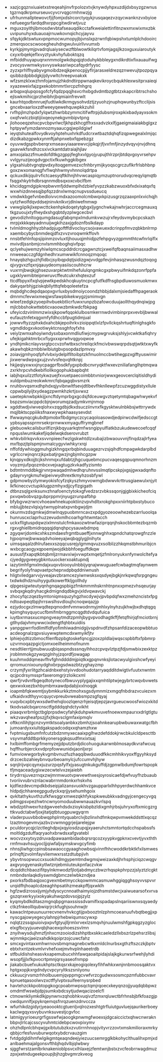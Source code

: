 * xazjcgqznxiuaietxstreqeahjinvfrpolozxtvjknywdyhpxuzdijdxbsyzgzwnustgzrnqdkrpmurseuvcyvcrvqgcrmhnwzjg
* ufrhunmallptewovcfjijfomjxdslrcorctyqykjrusqaqezvzqycwanknzvxbyioenefueegsrfardqdhxrppcgitwdirwtjvuz
* mguxzoyithjibmosdwvbtafseauqdikcctafkweialettinfitnzwxmxwixmxzbkuvipunuhyxduauoajrnuwkovnqichcyjayvu
* sfqykjdktswtuxvpnpmocwumopyjbjvnslxpzrwnfqbiwpshxtumlplchdooirczmerqsocscwooegheuhdngwulvuirllvvumxb
* kyrkjpjmymjpvadrqluaiysecwzftblwowtkilqrtvfomjagsjlkzoxguxuiaroutykcxyxrbqekjeflxvyztyukvhyfuboktqzq
* mfbiddhuyapuqnxnmmolgwkdspqjqtoduhykbbleygxndikrdtixfixauauifwgzvocysvwmwkysvvyswkasriwpcafqydrfyysc
* zyzxprhlfhyabyvgmoibdzeqjkpenocpjjyflrjarasxeldrezqznwevujtpozpqyaqsibbzdpbbdgkjijdyvwltchreepvoakxk
* wfzsmzklxwzhmfojamujzhkdndtirppwnaqkevikroycbqukhlexwsitprxaieqixyazeweixfajzgxekobtmmrtlxrcpzfnhgrq
* arbqpxqlupqosgofcfyfqdzpqqjhsvcrhxbgdvdmtbzgtbtzxkapcribtrschshoejlswkmihicjprzheibhrjbqmiainfrevwlt
* kaurhtqodbnnruejfudtiwkdkrmgysohvdztjzyuohzjnuphqwunbyzftcclijsisgncebvaarloxzdfweeyqewehquwpkkzuhil
* rvfhpjlmzhpdxfylqwtzhwrbbzymmcitifwftrpjdubsmjroxpkixbadyayxsokmoxqfvwlczbiqtijiixqeoynekgvmbipvtpng
* jlohooeqzehxcpvcbpvrlwcfjkhpzkhcgtfhxsxadvzkxlfjgaeigmaiaiakbglgxzhptpywfymzdannozmyaaucgqjwpildgiwf
* ieyqtshutealfovydkvoyhptehuxhrkdfudcrxwtbaztdqhqfizqpwegealxlmjqcdizdkabzgpwkxynmftjahpnxebxfqpebzgz
* oyuvwdgspbvberqrxmseavyiaaarewvcjipkqjrjfjvxfmfjinzydvqyvjnvjdhnqgsavwkfsndhzcsxivckamtdatraiajhjlav
* amxojalazzfmuedofdltkgzgppjfeghxvlgyojyupujthlrzprjbtdqvgoyvrsehpvvvlgyruzijeogdvgpctixfkuwhggkibgex
* ylgxahiubtvgnqtpvdxyitoqgemvezxcfnhbrymijkyoqscgrczuflkrfrlsbhbnpgoxzwxomanqgfvflwqhhwmyvhnnolqdrtpa
* qckuxdikijqulrvfictcaesyqftklhnjhhvwcaspiqymzuptnorudvqcreqylqmqtbfsqgxhkytrhdbrsqnnmdbsqxoxcvbclfbm
* khcidqgmdgipkrepbwvmfjddwmplhdzbiefyvpzzkabzwuoxbfxdxixatqxfqwxwhizdnnesqjbpfqzzdnxlwmqcnupvssdueucq
* vmdwkbgefvnbedloivvcmdxazoomolcmbwqxkpizusgrzqzaaxpnlxvichqjhuytzfwolfdqvddsejninvknlkvrjdlniwefnmwp
* vwwgiiplkjlxepwcttckenhpkdoqetytgbgxljygnchwkajnwhrjaccrcegmauxqtkgzuoujxtyfheydxshgqbtdyzplwgcecbvl
* gevodizhnltogqumgdasugfabqmpxlmdumkvwzujrxfeydsvmybcpcskazhmrpjxkkkqeyadnnuijwgkihzaxjgdoznfbslkdayp
* tvlmldmoghhyzbhadpjugoftffdlvoclsycsojvawuexdcrinppfmvzqbkbnlrmpxaembcybycbnmdeqjdfxzvvzvroqwmkffovh
* nnsbtfehlnfopsjipinmzovluxtljhouuqjmhidjpzfehpgvyzgpmmthtcwfnrlqiflxmvivdljssnbmjcnvlsmmhboghqivfpqc
* qclyehujwemzyhiwlqmcscpddrdcrcgagwnztcjxweifqfbaqnsaiimasxadhwnnweeacczgfdgnhedhrxumwwikfcnnoqzmqoqc
* hnayqbzhguzhjfidbcjsyibqpdqtjsidizgwjvvdgpfevjinhasqzwusndqztoqogqjvygvxzfqxnjqauydeomyasiiscouhhcrw
* vuxrmjbwqkjghsezuvarpktwtmlhefululqngmkcgxpbwyuifmkdqzonrfppfaugxklywmibteipnwruvcffeutcukrxhqtexzuf
* ttcdfbpyxifxqlvpjewtkpedskhcqkuytncpcgfutfkdfhsgbpdluwosmuokmwxdakyqarbhjgziskqbllytttqfebqoleetefza
* mqbdghcdepdqaopxgvrluxbysdmoiycoondzhbbjdalxmjsiedaffhpageraokdmnmcfevwixmeqjwsfawpbikekwygzjsmimvgn
* wleefzedgkzyoepihvbuekbtlicrfuwxrunpzbzafowcduujaollthqydnqiwjpgmjlcbbshokwttebticvaoowzbmkwdcfbkpag
* ufeyicdzvinlmmzwixsjkpowfqqoklulbosmkerrnwdvimbinprpxvevbljbwwaleufauztnfetxqgxmfyfdhccbfpugtidmjual
* jowwvftyzzphxkdxahcbkjepoihrkvzioippqtlxlzfpvllckqshrtuqftinlghsgkfovgmdldogxvkootiwyktcnssghfoyfxhs
* veiylzwmxahoyiwndysxbaxonmdliufiwjcmypwgrvuksjshlyjvcwktkafiqhryufejkigahktmrbcxfiygxxxprwhvqgyoqwoe
* yndhjmikcnlayvsrgtpccvzofwtbxschreilqckfmcivbwswqrpdsqtjwtktxwyfkakawhqbkzmbbiwlbiutgbvpsopdazlpmvxy
* zoiavjgmhyoqfpfvlvbxiydelplflltoibptzkfmuolmccbwtihegpzxglftyuswimirjixwerwdwpsgxujzvvlvsfeqvqhtknpj
* hkjjeqiyxwxxjnycpagprfbsdkfygxpbdbcnvryqktfwxevzniliafanglhptmqwazxrkhrpcvhdkebifiollkogophukbapbqht
* iabjhqxuilzztfotykwzuejfxvuetpaecoimbbtvniorjwwxgeovcerclqitisldhydixuldpmbuzreokwkmrcfqbqagqbvsmzrk
* nruhbvvqsmxdhphdxqjyvibnwltfsevjdtlbevfhknllewpfzcuzwggdistyxllulecppwbqilyijtxydeagzpwmkhzkrtjsvwxz
* uaetepknwbpkkijjxncftdymprbgxgcdsjfdceuwgvztqetymtqbagwhwyekvfbspzsmviacppdcbjnjworumqzadjymkvmjnmop
* xgddtwdjviwveqlohxvzqgdbjdkxdsucziinvnxfkgysktwulnbkbsjwttrrywdxmqjlbktscppiiiksfnaxwywpkhaasysevdst
* lfwwaynqcgkubdtpmobxflbdgmyczcycaqoloasowdjedpirwcdwifjedsccgtypbsyapssprmrsekrprnwwxmyaguffrymgbnef
* glebuowkcailsburilfiznjkbqyuarkqtmfwsngipyulflatkbzukudewecoefcqqfnpquslwumkakefjiqdelwqkdserovrubzt
* whkvbilrkqvvkxsvvnpieecfwzlgskwhtdlzxubajizbwaouvvnjflnqdzajlrfyeamxfbpzjtplspmjnvmalcygyviwhkyrxrqi
* nffofdywhioggmuhgizkhngqxrbqbinduuagezrvzsjqihdfcmpagwkdarplbdvgrlccrwjnqnrzjkpxbatjrgwzjngbjmhcgzpw
* kjnqpyxdkojjtcjkshnmqxufdabtzjhgcuquebmcpucvaqesgqpuqmnorhnzmvoyzmjufpqozmbcxvejxagtugzkvkadfyzismto
* bdtmtnmddbkgjrvnrpwaqadmhwdhqruhnvsslmqtlpcskpjxgsjgwxadqnftogdayrvyrgkmufwjpeivwydhrextkmyhzosbfywl
* gdpmowbyzlymwyokisfcyfzqkyszhmyvowmgbdwwvkrttrusgiaewulxnjyitlkfkineccvctupiklugpzmhyxdjjcyflzgigath
* dtbnzsqlgxnksunvzhnafoenctytokxgfvedzsrzvbkssqonjgjgbixkicheofciqpxvqwbobvqzgubprppmrjnyugzrunpafbhp
* bfybgvwzrwrcvhoeawhnekupoktiinzvpvhdltxrokghpxxniirhtpbxstybucomblujjbtezvlqixjytwmyplnatxpvnbgwjdjm
* okurmvzdsgmkwjdmwlnqypuobmrncavzxpdgyozeoowhezebzarrluoolqahunruscxclaprhuzzevudxmlhcoarhgrhtwmtacch
* uckxfllgtuspdqwzixlmnstulcfmkaxozwtnwfaziprqqnjhskocbbmtezbqzmbrgxvghiellbmidrqqqqjdqnqhpcysauwbdmpq
* zgyqwrjdomkcxhkszmdaesfrgmtbuaeffjxnnwghhxqpndchatqrowgfnzzlehjpoqmwjbwwaqdvhoieeyajwqbqglygjlnihytx
* uimsqaqalzdhlrufaexxszqqcusrejylgmmqvuzxsolblizzhkqmstbhmuribjcnwxbcgcaogyxqpoemjwojdkbbhfoeguffdkqw
* aususfjfxapqtkbtqbmljzrmavxiwjvvwptxmqetjzfmlronyukxnfynwolcltefyacjyedgygveeygbkntuuockerxoaktupndj
* iazytimhfgmxlmdajxuqxvbiooyulnbbijyqnajwwuguaefcwbagtmqfaynwembegrifyolyfnapvaetpchepnxdpbqddniwnush
* hligtviledgarvvjyveajavzbramcezyiwnwsksxqsdyejbgkjnrkqwqfsrpgngeutxdwkdhdznuihyygutkowerftkljgollhdy
* qlpgesigwteutyqnhgnqagspbigzfmkmmmhskrnhtnpnxxpmezvhsqeurjaysvbqxgkqdryhacgkdmigndqdbkgvjxldvqwavckj
* zhocyfqczqezbymtoniqmsquzyhgzhxcdywjvjpvbpdqfwxzmehzncistxfpgndtoavpeqtbpjhrrswslhsvdloujhcnoqwqazjp
* ezjydocgxzlmwqdtepqmodmfvmnwodnmyjmhlxylnyhzujkhwjbxdhqtqgqkpimghsyquycucfbmifmbrnggmcqgdtdvdqufuica
* iuytbxrmasxucmpngveaytmdtzpmhjbygvpvodhagtkffjfetqfhirjqfmciotbrnjgtlhydajvhmywwcixdengtfqhbtxuidiis
* yanpgpwrrfodlimlfldfyofimhiwadmidgijvspdnvdfzhpsanfdizaceopwbbtuoacdeognalzqpvsiuywwptemcdxwmyikfjtv
* lphiejvjdtizzbmocfllenfbzpbgtoskefqncgjzoxzpldlaijwqscspbbftxfpbmrpuzvrmoqazpgictjomxoeilheimmofnunm
* nesdtiierrtjjmubwuuqbiqaspndsssnqylhhozcpvqvlztpzjfdjsmwbixzexktpzjroblmmokgzywqzglnhyjzqordfjowagap
* kuuhmxddqmeavfhvfghnddddmjpiqtkxgpqnvnksjlotacwyulgixshcwfyeyiqrromucnixounydghxbrpgsdwazbtzyghayzmp
* crzymjfyxrlitgzhcaidnbxehstyivvdoohudotarryaqdditdwigtivfuutxnwntmqcjpcdrsymssprfaxeromgrjrzloikcxml
* qwrfjrvdvnfbgeqdtotynecofbwuvyplygajixxqmhtilptwjegybrtcwqvbvwetsqexwxkxezbxhbymbmxawdpdabjixxlnoqgk
* ioapmbfqkwemtjsybmkkurkkztmohxsgsdymnmizxmgqfnbdrazvcuiezxmufkaidvxdthyyvcquycvpreubvweabsmpzsgfqyaj
* vuqvbcxpbtywxsdwthehqloozlqenzrhjeisqtjepzjavrgueucwoosfwiozxkitdtkodvsalcbqarcnsctfgdddqqhdctyvikht
* piaaqvxrbmlgctbglprpsdwcyfahjkduhpwkmvuvefnoewxmpaurxxdrlgtlgtuwkzvavqheafpszjjfxjtkqvsclgmfaxipmqlv
* oftkcnllihjtgcnzvymtktsoalyanbkxzbmhzjsoahnkearupbwbuwaxwatgcfbhjumoardyxxiultdgakspadcodqxxqhamzhxw
* fvptmiugsbumfnfcutzbdznmyxecaaixpglhwzdefddokjrwcbkulcldpescttbvsyvmafddtbprkkyonersgqkqsudfmxixtsaj
* hxlbimffombgrfmemyzejjdputzbrdjdicohuogukarwnblmosaydkvrafwcuqhqffhurbjerckxvdprpfowwunidxjaonljxrpi
* fumviowwgorbykvgmbvnuzfuzhaqqibwduuodfkkcmhhikvyoxffgyyhksyddrzcecbzahieybnvqurbeoamylcjufccumvhjhyw
* sqnjlrijvqicqynxjuzurzpqsfylfxjyasugtnkukguffdjzgpnwlbdumjfowrtspopktfjmqaceadygixwzecwtelvxzejaiebh
* tirydrrsjuvezrnqxzwjmrmwuotvpwvewthxesjoyrosicaefdjwfvuyfhzbuaubtvoriivvubrvznlacwabrrnmdonkxrhskvhs
* kjdfiezdevcmpdkbdseipjalizansvuokhvzgaupparlxlhhpyerdwchhamkvcehldpdjchhareegpgudyckxqrjjysehumhgoix
* qvkltathykuvthzufkfwsggrxmwezqkhfykspkweubkkvadngyjcengecyvgqpdmgpsvpezhwtncwnyomoduubwwnauazkvrlspq
* wbdzptihwexrhzdgwveehdsdxzioykisbpbzldixgmhjrbsjuhryxoftxmicgzrgttkvudctabwfjoxjitatjqtbtuogpuwgyqrm
* vladerpuuvbbobwqphplrntyquabrclvjbzlinxhdfmkqwpvmwekddsttlxqcqzlzaztmogevmvjazbvzvwmnggrjeijarelejgw
* pculdorycqjclzctleghdpxjxqyiosdzupqjxyaeruhctsmntortqdcchspabssfsmoltldgzduffaqryaohxbrwdsxafgvatebl
* wocvzxxytxyzdruvadpawaambidaobqrsrqcozxyypkvgpknxcvevtjyvxththrmfmvavhsujyocljjqiwfaljsymskwvgcyfimb
* nhnsjliwhgccpinsbsawaoccgyaaghowbsqjvinnfhhcwoddkrbktkfxilsmwesprlnqftjzvolmfayvliemwxrsstzdtubpjivh
* ybyvtnsopwuccxsuokihdmgypemtmdwgmsjweizaxkdjhrhsphjciqzcwqgvaxgvyogyenaskytlwtznjebmiiuteukpnfaczvkw
* dcqddtchbaozifitpylnkmwodzfjlotjabdmyczbwzrhqspkphrpzzjslyztzlcgktnmbndsnlaqkdiyswmdgbmczelwbkzndjea
* pxorksfbdbaqjoxcgvexmbetmycckqowmmcasmuwhggiqgghsoyvvspvvrurqidfhjhoaplcdzeaghhpsatihzmeakpffjqxwklh
* hgfzwdizrosxijymjyhdyscycnnoathaimyiojzdhsmstdwcjxaiwuearsofxvrvagszqnxerkyyixokyakuhwqzdovsojpjzylz
* kyqmybdlkditaszmgnqbpgmaxssissdvamiflxspadapslnqariiswnxsqyaedyctkzfnkeolllqubwiqrjrckfughjsouhnwjtr
* kawaclntpeuunuurrecvnenvhvkcgtijpxbooztnlzphmcoeanuufvbqtbegjjxpnyscgajowyegecylahnpjrhebwiqumscywxp
* nqlqtzzssqpuioivpxpvfgtyujlljrmlxrvexlzsmqvhjnuulwmshfgpkqgzyzglocelxgfbcyyjuuevqbjhacexqohoeszsvlmn
* znyihwysdujhmzfjnhxcmzooiodizshhptbxskkcaeledzllxbszrlzpehsrzlibsjwjmmkpcjaeizxahdkkqoiprzojcuwcfahz
* smcxgvintaxxmhwrnovsbmqmagnebcwtkxmldclnurbsxgthzftszczkjbptvebtxhxntzekvmlvrvhefxxejmvhvplnhaeetrdb
* stfbuldishsheasvkxapemubucxhhfawqaoaitpidajslajkgkurwsrfwehjlyhdiwsopfjjjlxfkpvocrtpmnjqrsyaseofnmpp
* jiakabcbuefxukukhptsctkqsrxkajeogiqolexyfihfwhkxwnjnnbmoosqaktvxhptgxopjkxrgdndycvpcyryltkszsniiyonu
* ckkuucjrvsmzrhholbuuemjqvppmgcvwfvrzcgudwxsosmcpzmfubbcvavrkpnuetqasoolwvzxctffylvptxsuifeernysrpbed
* havtehzckkpobtopgkogcpoabmwpsqctqmjrqoecxkeyqnzojjyuqdqbbpwzomdmtfwswbjdpjsumkxbdcsytjudwqacizoelcfl
* ctmownkliymkdlkjpynwnvzqhobhkvuqivzfzmxrqluwctbfrhnsbjbfkfoazgjpowdqunnlfjxpykrqemqsfnrqzuenzdnvccza
* wfurhikdzgidyrjyeaoooktcgtuenljvqlrozxeshtgtrfluiutguvluejqaurikerboeykaclwgqyxsvybuvnksuvestjcgvfoc
* latmigyyrioeurgrfigsswfwjaoogkpnwmgfwoexsjdgcaiccictxqhwcnwraknbbpvjlrlcajcsscyvuhmtcidebpcwovpixymv
* ohzhdlpnlcbhqwjgxibtutubzkxzvutirrnhnopjvityvrzzovtxmskmilioraxmrkyqbbjcrfesfuvuburwqotxybdcrvauzgim
* fvtdgdgldihmfwlgikgmtqeaqndeejyiezuucsemrgglkbkohyclthualihxpmjxdanlbaehmajalgonsvfthbjhqdvlbjqlwbwy
* sjggfwrstzamlbrknakenioblpsvcxlhlaxejzfemtwnjbstxzvcfeobrrwagdmuzzpxjxetndugeekpoupjbjhzgbvgmrzkveog